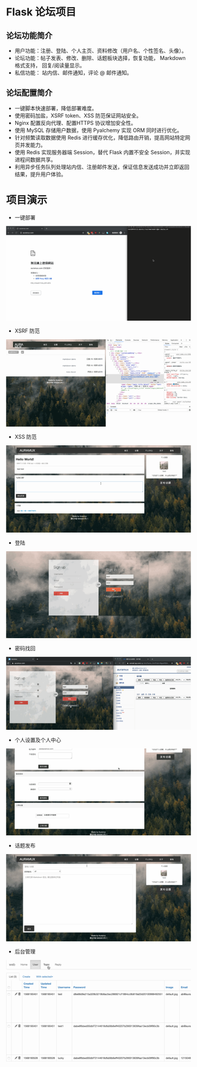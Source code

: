 
# Flask 论坛项目

## 论坛功能简介

- 用户功能：注册、登陆、个人主页、资料修改（用户名、个性签名、头像）。
- 论坛功能：帖子发表、修改、删除、话题板块选择，恢复功能， Markdown 格式支持， 回复/阅读量显示。
- 私信功能： 站内信、邮件通知，评论 @ 邮件通知。

## 论坛配置简介

- 一键脚本快速部署，降低部署难度。
- 使用密码加盐，XSRF token、XSS 防范保证网站安全。
- Nginx 配置反向代理、配置HTTPS 协议增加安全性。
- 使用 MySQL 存储用户数据，使用 Pyalchemy 实现 ORM 同时进行优化。
- 针对频繁读取数据使用 Redis 进行缓存优化，降低路由开销，提高网站特定网页并发能力。
- 使用 Redis 实现服务器端 Session，替代 Flask 内置不安全 Session，并实现进程间数据共享。
- 利用异步任务队列处理站内信、注册邮件发送，保证信息发送成功并立即返回结果，提升用户体验。

# 项目演示

- 一键部署

![一键部署](https://github.com/Auraxc/Flask_web/blob/master/image/一键部署.gif)

- XSRF 防范

![XSRF 防范](https://github.com/Auraxc/Flask_web/blob/master/image/XSRF防范.gif)

- XSS 防范

![XSS 防范](https://github.com/Auraxc/Flask_web/blob/master/image/XSS防范.gif)

- 登陆

![登陆](https://github.com/Auraxc/Flask_web/blob/master/image/登陆.gif)

- 密码找回

![密码找回](https://github.com/Auraxc/Flask_web/blob/master/image/密码找回.gif)

- 个人设置及个人中心

![个人设置及个人中心](https://github.com/Auraxc/Flask_web/blob/master/image/个人设置及个人中心.gif)

- 话题发布

![话题发布](https://github.com/Auraxc/Flask_web/blob/master/image/话题发布.gif)

- 后台管理

![后台管理](https://github.com/Auraxc/Flask_web/blob/master/image/后台管理.gif)
